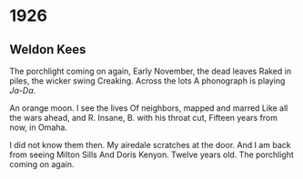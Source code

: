 # 1926
## Weldon Kees
The porchlight coming on again,
Early November, the dead leaves
Raked in piles, the wicker swing
Creaking. Across the lots
A phonograph is playing _Ja-Da._

An orange moon. I see the lives
Of neighbors, mapped and marred
Like all the wars ahead, and R.
Insane, B. with his throat cut,
Fifteen years from now, in Omaha.

I did not know them then.
My airedale scratches at the door.
And I am back from seeing Milton Sills
And Doris Kenyon. Twelve years old.
The porchlight coming on again.